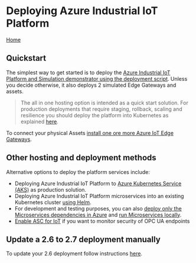 # Deploying Azure Industrial IoT Platform

[Home](../readme.md)

## Quickstart

The simplest way to get started is to deploy the [Azure Industrial IoT Platform and Simulation demonstrator using the deployment script](howto-deploy-all-in-one.md).
Unless you decide otherwise, it also deploys 2 simulated Edge Gateways and assets.

> The all in one hosting option is intended as a quick start solution. For production deployments that require staging, rollback, scaling and resilience you should deploy the platform into Kubernetes as explained [here](howto-deploy-aks.md).

To connect your physical Assets [install one ore more Azure IoT Edge Gateways](howto-install-iot-edge.md).

## Other hosting and deployment methods

Alternative options to deploy the platform services include:

- Deploying Azure Industrial IoT Platform to [Azure Kubernetes Service (AKS)](howto-deploy-aks.md) as production solution.
- Deploying Azure Industrial IoT Platform microservices into an existing Kubernetes cluster [using Helm](howto-deploy-helm.md).
- For development and testing purposes, you can also [deploy only the Microservices dependencies in Azure](howto-deploy-local.md) and [run Microservices locally](howto-run-microservices-locally.md).
- [Enable ASC for IoT](howto-enable-asc-for-iot-and-sentinel-steps.md) if you want to monitor security of OPC UA endpoints

## Update a 2.6 to 2.7 deployment manually

To update your 2.6 deployment follow instructions [here](upgrade.md).